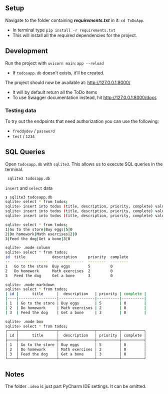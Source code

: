 ## Setup
Navigate to the folder containing ***requirements.txt*** in it: `cd ToDoApp`.
- In terminal type `pip install -r requirements.txt`
- This will install all the required dependencies for the project.

## Development
Run the project with `uvicorn main:app --reload`
- If `todosapp.db` doesn't exists, it'll be created.

The project should now be available at: http://127.0.0.1:8000/
- It will by default return all the ToDo items
- To use Swagger documentation instead, hit http://127.0.0.1:8000/docs

### Testing data
To try out the endpoints that need authorization you can use the following:
 - `freddydev` / `password`
 - `test` / `1234`

## SQL Queries
Open `todosapp.db` with `sqlite3`. This allows us to execute SQL queries in the terminal.
```bash
 sqlite3 todosapp.db
```

`insert` and `select` data

```bash
❯ sqlite3 todosapp.db
sqlite> select * from todos;
sqlite> insert into todos (title, description, priority, complete) values ('Go to the store', 'Buy eggs', 5, False);
sqlite> insert into todos (title, description, priority, complete) values ('Do homework', 'Math exercises', 2, False);
sqlite> insert into todos (title, description, priority, complete) values ('Feed the dog', 'Get a bone', 3, False);

sqlite> select * from todos;
1|Go to the store|Buy eggs|5|0
2|Do homework|Math exercises|2|0
3|Feed the dog|Get a bone|3|0

sqlite> .mode column
sqlite> select * from todos;
id  title            description     priority  complete
--  ---------------  --------------  --------  --------
1   Go to the store  Buy eggs        5         0       
2   Do homework      Math exercises  2         0       
3   Feed the dog     Get a bone      3         0       

sqlite> .mode markdown
sqlite> select * from todos;
| id |      title      |  description   | priority | complete |
|----|-----------------|----------------|----------|----------|
| 1  | Go to the store | Buy eggs       | 5        | 0        |
| 2  | Do homework     | Math exercises | 2        | 0        |
| 3  | Feed the dog    | Get a bone     | 3        | 0        |

sqlite> .mode box
sqlite> select * from todos;
┌────┬─────────────────┬────────────────┬──────────┬──────────┐
│ id │      title      │  description   │ priority │ complete │
├────┼─────────────────┼────────────────┼──────────┼──────────┤
│ 1  │ Go to the store │ Buy eggs       │ 5        │ 0        │
│ 2  │ Do homework     │ Math exercises │ 2        │ 0        │
│ 3  │ Feed the dog    │ Get a bone     │ 3        │ 0        │
└────┴─────────────────┴────────────────┴──────────┴──────────┘
```

## Notes
The folder `.idea` is just part PyCharm IDE settings. It can be omitted. 

